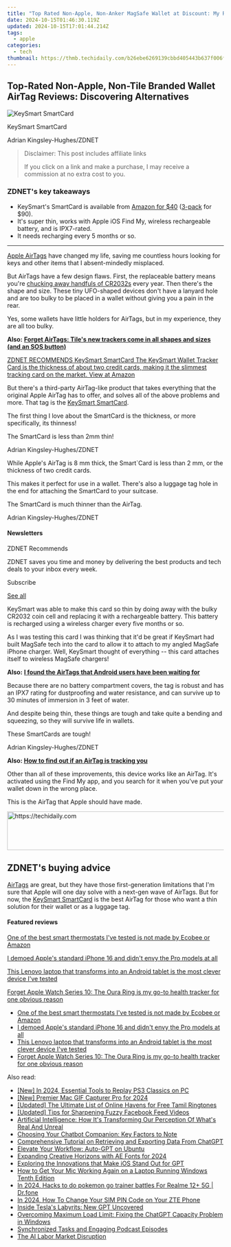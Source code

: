 ```yaml
---
title: "Top Rated Non-Apple, Non-Anker MagSafe Wallet at Discount: My Review Reveals the Best Alternative!"
date: 2024-10-15T01:46:30.119Z
updated: 2024-10-15T17:01:44.214Z
tags:
  - apple
categories:
  - tech
thumbnail: https://thmb.techidaily.com/b26ebe6269139cbbd405443b637f006fbb51cb0816412b85d5c12d4c87d21986.jpg
---
```


## Top-Rated Non-Apple, Non-Tile Branded Wallet AirTag Reviews: Discovering Alternatives

![KeySmart SmartCard](https://www.zdnet.com/a/img/resize/d09403f153abeba4bcbbf24db327d63a3ed11426/2024/03/18/0accc90e-03af-42d6-a3b2-691d4553c3e4/img-9077.jpg?auto=webp&width=1280)

KeySmart SmartCard

Adrian Kingsley-Hughes/ZDNET

>  Disclaimer: This post includes affiliate links
>
>  If you click on a link and make a purchase, I may receive a commission at no extra cost to you.
>

### ZDNET's key takeaways

* KeySmart's SmartCard is available from [Amazon for $40](https://buy.geni.us/Proxy.ashx?TSID=368250&GR%5FURL=https%3A%2F%2Fwww.amazon.com%2FKeySmart-SmartCard-Rechargeable-Reusable-Versatile%2Fdp%2FB0CB4VL6GC%3Ftag%3Dzd-buy-button-20%26ascsubtag%3D%5F%5FCOM%5FCLICK%5FID%5F%5F%7C334394c7-3a7e-430b-b371-f130fa427bc1%7Cdtp&dtb=1) ([3-pack](https://buy.geni.us/Proxy.ashx?TSID=368250&GR%5FURL=https%3A%2F%2Fwww.amazon.com%2FKeySmart-SmartCard-Ultra-Thin-Rechargeable-Waterproof%2Fdp%2FB0CTKY13BP%3Ftag%3Dzd-buy-button-20%26ascsubtag%3D%5F%5FCOM%5FCLICK%5FID%5F%5F%7C334394c7-3a7e-430b-b371-f130fa427bc1%7Cdtp&dtb=1) for $90).
* It's super thin, works with Apple iOS Find My, wireless rechargeable battery, and is IPX7-rated.
* It needs recharging every 5 months or so.

---

[Apple AirTags](https://buy.geni.us/Proxy.ashx?TSID=368250&GR%5FURL=https%3A%2F%2Fwww.amazon.com%2FApple-MX542AM-A-AirTag-Pack%2Fdp%2FB0932QJ2JZ%3Ftag%3Dzd-buy-button-20%26ascsubtag%3D%5F%5FCOM%5FCLICK%5FID%5F%5F%7C334394c7-3a7e-430b-b371-f130fa427bc1%7Cdtp&dtb=1) have changed my life, saving me countless hours looking for keys and other items that I absent-mindedly misplaced.

But AirTags have a few design flaws. First, the replaceable battery means you're [chucking away handfuls of CR2032s](https://buy.geni.us/Proxy.ashx?TSID=368250&GR%5FURL=https%3A%2F%2Fwww.amazon.com%2FEnergizer-Electronic-Specialty-Battery-2032BP4%2Fdp%2FB00D8P5T0U%3Ftag%3Dzd-buy-button-20%26ascsubtag%3D%5F%5FCOM%5FCLICK%5FID%5F%5F%7C334394c7-3a7e-430b-b371-f130fa427bc1%7Cdtp&dtb=1) every year. Then there's the shape and size. These tiny UFO-shaped devices don't have a lanyard hole and are too bulky to be placed in a wallet without giving you a pain in the rear. 

Yes, some wallets have little holders for AirTags, but in my experience, they are all too bulky.

**Also:** [**Forget AirTags: Tile's new trackers come in all shapes and sizes (and an SOS button)**](https://www.zdnet.com/article/forget-airtags-tiles-new-trackers-come-in-all-shapes-and-sizes-and-an-sos-button/)

[ZDNET RECOMMENDS KeySmart SmartCard The KeySmart Wallet Tracker Card is the thickness of about two credit cards, making it the slimmest tracking card on the market. View at Amazon](https://buy.geni.us/Proxy.ashx?TSID=368250&GR%5FURL=https%3A%2F%2Fwww.amazon.com%2FKeySmart-SmartCard-Rechargeable-Reusable-Versatile%2Fdp%2FB0CB4VL6GC%3Ftag%3Dzd-buy-button-20%26ascsubtag%3D%5F%5FCOM%5FCLICK%5FID%5F%5F%7C334394c7-3a7e-430b-b371-f130fa427bc1%7Cdtp&dtb=1)

But there's a third-party AirTag-like product that takes everything that the original Apple AirTag has to offer, and solves all of the above problems and more. That tag is the [KeySmart SmartCard](https://buy.geni.us/Proxy.ashx?TSID=368250&GR%5FURL=https%3A%2F%2Fwww.amazon.com%2FKeySmart-SmartCard-Rechargeable-Reusable-Versatile%2Fdp%2FB0CB4VL6GC%3Ftag%3Dzd-buy-button-20%26ascsubtag%3D%5F%5FCOM%5FCLICK%5FID%5F%5F%7C334394c7-3a7e-430b-b371-f130fa427bc1%7Cdtp&dtb=1). 

The first thing I love about the SmartCard is the thickness, or more specifically, its thinness!

The SmartCard is less than 2mm thin!

Adrian Kingsley-Hughes/ZDNET

While Apple's AirTag is 8 mm thick, the Smart\`Card is less than 2 mm, or the thickness of two credit cards. 

This makes it perfect for use in a wallet. There's also a luggage tag hole in the end for attaching the SmartCard to your suitcase.

The SmartCard is much thinner than the AirTag.

Adrian Kingsley-Hughes/ZDNET

#### Newsletters

ZDNET Recommends

ZDNET saves you time and money by delivering the best products and tech deals to your inbox every week.

 Subscribe

[See all](https://www.zdnet.com/newsletters/)

KeySmart was able to make this card so thin by doing away with the bulky CR2032 coin cell and replacing it with a rechargeable battery. This battery is recharged using a wireless charger every five months or so.

As I was testing this card I was thinking that it'd be great if KeySmart had built MagSafe tech into the card to allow it to attach to my angled MagSafe iPhone charger. Well, KeySmart thought of everything -- this card attaches itself to wireless MagSafe chargers!

**Also:** [**I found the AirTags that Android users have been waiting for**](https://www.zdnet.com/article/i-found-the-airtags-that-android-users-have-been-waiting-for/)

Because there are no battery compartment covers, the tag is robust and has an IPX7 rating for dustproofing and water resistance, and can survive up to 30 minutes of immersion in 3 feet of water.

And despite being thin, these things are tough and take quite a bending and squeezing, so they will survive life in wallets.

These SmartCards are tough!

Adrian Kingsley-Hughes/ZDNET

**Also: [How to find out if an AirTag is tracking you](https://www.zdnet.com/article/how-to-find-out-if-an-airtag-is-tracking-you/)**

Other than all of these improvements, this device works like an AirTag. It's activated using the Find My app, and you search for it when you've put your wallet down in the wrong place.

This is the AirTag that Apple should have made. 

<!-- affiliate ads begin -->
<a href="https://wigfever.sjv.io/c/5597632/2014849/22899" target="_top" id="2014849">
  <img src="//a.impactradius-go.com/display-ad/22899-2014849" border="0" alt="https://techidaily.com" width="728" height="90"/>
</a>
<img height="0" width="0" src="https://wigfever.sjv.io/i/5597632/2014849/22899" style="position:absolute;visibility:hidden;" border="0" />
<!-- affiliate ads end -->

## ZDNET's buying advice

[AirTags](https://buy.geni.us/Proxy.ashx?TSID=368250&GR%5FURL=https%3A%2F%2Fwww.amazon.com%2FApple-MX542AM-A-AirTag-Pack%2Fdp%2FB0932QJ2JZ%3Ftag%3Dzd-buy-button-20%26ascsubtag%3D%5F%5FCOM%5FCLICK%5FID%5F%5F%7C334394c7-3a7e-430b-b371-f130fa427bc1%7Cdtp&dtb=1) are great, but they have those first-generation limitations that I'm sure that Apple will one day solve with a next-gen wave of AirTags. But for now, the [KeySmart SmartCard](https://buy.geni.us/Proxy.ashx?TSID=368250&GR%5FURL=https%3A%2F%2Fwww.amazon.com%2FKeySmart-SmartCard-Rechargeable-Reusable-Versatile%2Fdp%2FB0CB4VL6GC%3Ftag%3Dzd-buy-button-20%26ascsubtag%3D%5F%5FCOM%5FCLICK%5FID%5F%5F%7C334394c7-3a7e-430b-b371-f130fa427bc1%7Cdtp&dtb=1) is the best AirTag for those who want a thin solution for their wallet or as a luggage tag. 

#### Featured reviews

[One of the best smart thermostats I've tested is not made by Ecobee or Amazon](https://www.zdnet.com/article/one-of-the-best-smart-thermostats-ive-tested-is-not-made-by-ecobee-or-amazon/ "One of the best smart thermostats I've tested is not made by Ecobee or Amazon")

[I demoed Apple's standard iPhone 16 and didn't envy the Pro models at all](https://www.zdnet.com/article/why-im-recommending-the-standard-iphone-16-over-the-pro-this-year-and-im-not-alone/ "I demoed Apple's standard iPhone 16 and didn't envy the Pro models at all")

[This Lenovo laptop that transforms into an Android tablet is the most clever device I've tested](https://www.zdnet.com/article/i-tested-lenovos-windows-laptop-that-doubles-as-an-android-tablet-and-it-has-so-much-potential/ "This Lenovo laptop that transforms into an Android tablet is the most clever device I've tested")

[Forget Apple Watch Series 10: The Oura Ring is my go-to health tracker for one obvious reason](https://www.zdnet.com/article/forget-apple-watch-series-10-the-oura-ring-is-my-go-to-health-tracker-for-one-obvious-reason/ "Forget Apple Watch Series 10: The Oura Ring is my go-to health tracker for one obvious reason")

* [One of the best smart thermostats I've tested is not made by Ecobee or Amazon](https://www.zdnet.com/article/one-of-the-best-smart-thermostats-ive-tested-is-not-made-by-ecobee-or-amazon/ "One of the best smart thermostats I've tested is not made by Ecobee or Amazon")
* [I demoed Apple's standard iPhone 16 and didn't envy the Pro models at all](https://www.zdnet.com/article/why-im-recommending-the-standard-iphone-16-over-the-pro-this-year-and-im-not-alone/ "I demoed Apple's standard iPhone 16 and didn't envy the Pro models at all")
* [This Lenovo laptop that transforms into an Android tablet is the most clever device I've tested](https://www.zdnet.com/article/i-tested-lenovos-windows-laptop-that-doubles-as-an-android-tablet-and-it-has-so-much-potential/ "This Lenovo laptop that transforms into an Android tablet is the most clever device I've tested")
* [Forget Apple Watch Series 10: The Oura Ring is my go-to health tracker for one obvious reason](https://www.zdnet.com/article/forget-apple-watch-series-10-the-oura-ring-is-my-go-to-health-tracker-for-one-obvious-reason/ "Forget Apple Watch Series 10: The Oura Ring is my go-to health tracker for one obvious reason")

<ins class="adsbygoogle"
     style="display:block"
     data-ad-format="autorelaxed"
     data-ad-client="ca-pub-7571918770474297"
     data-ad-slot="1223367746"></ins>

<ins class="adsbygoogle"
     style="display:block"
     data-ad-client="ca-pub-7571918770474297"
     data-ad-slot="8358498916"
     data-ad-format="auto"
     data-full-width-responsive="true"></ins>

<span class="atpl-alsoreadstyle">Also read:</span>
<div><ul>
<li><a href="https://on-screen-recording.techidaily.com/new-in-2024-essential-tools-to-replay-ps3-classics-on-pc/"><u>[New] In 2024, Essential Tools to Replay PS3 Classics on PC</u></a></li>
<li><a href="https://video-capture.techidaily.com/new-premier-mac-gif-capturer-pro-for-2024/"><u>[New] Premier Mac GIF Capturer Pro for 2024</u></a></li>
<li><a href="https://some-skills.techidaily.com/updated-the-ultimate-list-of-online-havens-for-free-tamil-ringtones/"><u>[Updated] The Ultimate List of Online Havens for Free Tamil Ringtones</u></a></li>
<li><a href="https://facebook-video-content.techidaily.com/updated-tips-for-sharpening-fuzzy-facebook-feed-videos/"><u>[Updated] Tips for Sharpening Fuzzy Facebook Feed Videos</u></a></li>
<li><a href="https://tech-hub.techidaily.com/artificial-intelligence-how-its-transforming-our-perception-of-whats-real-and-unreal/"><u>Artificial Intelligence: How It's Transforming Our Perception Of What's Real And Unreal</u></a></li>
<li><a href="https://tech-hub.techidaily.com/choosing-your-chatbot-companion-key-factors-to-note/"><u>Choosing Your Chatbot Companion: Key Factors to Note</u></a></li>
<li><a href="https://tech-hub.techidaily.com/comprehensive-tutorial-on-retrieving-and-exporting-data-from-chatgpt/"><u>Comprehensive Tutorial on Retrieving and Exporting Data From ChatGPT</u></a></li>
<li><a href="https://tech-hub.techidaily.com/elevate-your-workflow-auto-gpt-on-ubuntu/"><u>Elevate Your Workflow: Auto-GPT on Ubuntu</u></a></li>
<li><a href="https://fox-access.techidaily.com/expanding-creative-horizons-with-ae-fonts-for-2024/"><u>Expanding Creative Horizons with AE Fonts for 2024</u></a></li>
<li><a href="https://tech-hub.techidaily.com/exploring-the-innovations-that-make-ios-stand-out-for-gpt/"><u>Exploring the Innovations that Make iOS Stand Out for GPT</u></a></li>
<li><a href="https://common-error.techidaily.com/how-to-get-your-mic-working-again-on-a-laptop-running-windows-tenth-edition/"><u>How to Get Your Mic Working Again on a Laptop Running Windows Tenth Edition</u></a></li>
<li><a href="https://pokemon-go-android.techidaily.com/in-2024-hacks-to-do-pokemon-go-trainer-battles-for-realme-12plus-5g-drfone-by-drfone-virtual-android/"><u>In 2024, Hacks to do pokemon go trainer battles For Realme 12+ 5G | Dr.fone</u></a></li>
<li><a href="https://sim-unlock.techidaily.com/in-2024-how-to-change-your-sim-pin-code-on-your-zte-phone-by-drfone-android/"><u>In 2024, How To Change Your SIM PIN Code on Your ZTE Phone</u></a></li>
<li><a href="https://tech-hub.techidaily.com/inside-teslas-labyrits-new-gpt-uncovered/"><u>Inside Tesla's Labyrits: New GPT Uncovered</u></a></li>
<li><a href="https://tech-hub.techidaily.com/overcoming-maximum-load-limit-fixing-the-chatgpt-capacity-problem-in-windows/"><u>Overcoming Maximum Load Limit: Fixing the ChatGPT Capacity Problem in Windows</u></a></li>
<li><a href="https://extra-information.techidaily.com/synchronized-tasks-and-engaging-podcast-episodes/"><u>Synchronized Tasks and Engaging Podcast Episodes</u></a></li>
<li><a href="https://tech-hub.techidaily.com/the-ai-labor-market-disruption/"><u>The AI Labor Market Disruption</u></a></li>
</ul></div>

